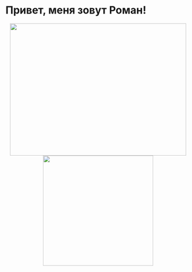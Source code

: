 # Привет, меня зовут Роман!

<div id="header" align="center">
  <img src="https://giphy.com/embed/2IudUHdI075HL02Pkk](https://media4.giphy.com/media/2IudUHdI075HL02Pkk/giphy.gif?cid=ecf05e47qid7hcu111n2gfnehz9u7lomsens7bw08wrl8zc8&rid=giphy.gif&ct=g)" width="480" height="360" frameBorder="0" class="giphy-embed" >
</div>


<div id="header" align="center">
  <img src="https://media4.giphy.com/media/2IudUHdI075HL02Pkk/giphy.gif?cid=ecf05e47qid7hcu111n2gfnehz9u7lomsens7bw08wrl8zc8&rid=giphy.gif&ct=g" width="300"/>
</div>
